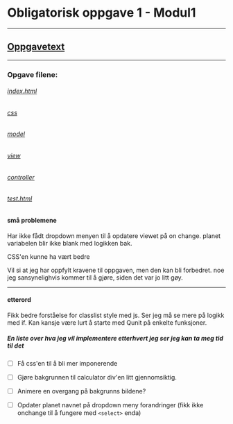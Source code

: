 # Obligatorisk oppgave 1 - Modul1 
---
## [Oppgavetext](https://github.com/gigalomaniacx/ObligatoriksOppgave-1/blob/main/opgavetext.md)

---
### Opgave filene:
###### [index.html](https://github.com/gigalomaniacx/ObligatoriksOppgave-1/blob/main/index.html)
###### [css](https://github.com/gigalomaniacx/ObligatoriksOppgave-1/blob/main/oblig.css)
###### [model](https://github.com/gigalomaniacx/ObligatoriksOppgave-1/blob/main/model.js)
###### [view](https://github.com/gigalomaniacx/ObligatoriksOppgave-1/blob/main/view.js)
###### [controller](https://github.com/gigalomaniacx/ObligatoriksOppgave-1/blob/main/controller.js)
###### [test.html](https://github.com/gigalomaniacx/ObligatoriksOppgave-1/blob/main/test.html)
#### små problemene
Har ikke fådt dropdown menyen til å opdatere viewet på on change.
planet variabelen blir ikke blank med logikken bak.

CSS'en kunne ha vært bedre

Vil si at jeg har oppfylt kravene til oppgaven, men den kan bli forbedret. noe jeg sansynelighvis kommer til å gjøre, siden det var jo litt gøy.
___
#### etterord

Fikk bedre forståelse for classlist style med js.
Ser jeg må se mere på logikk med if.
Kan kansje være lurt å starte med Qunit på enkelte funksjoner.

##### En liste over hva jeg vil implementere etterhvert jeg ser jeg kan ta meg tid til det

- [ ] Få css'en til å bli mer imponerende
- [ ] Gjøre bakgrunnen til calculator div'en litt gjennomsiktig. 
- [ ] Animere en overgang på bakgrunns bildene?
- [ ] Opdater planet navnet på dropdown meny forandringer (fikk ikke onchange til å fungere med ```<select>``` enda)

